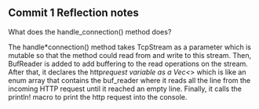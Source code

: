 <h2>Commit 1 Reflection notes</h2>
What does the handle_connection() method does?

The handle\*connection() method takes TcpStream as a parameter which is mutable so that the method could read from and write to this stream.
Then, BufReader is added to add buffering to the read operations on the stream.
After that, it declares the http*request variable as a Vec<*> which is like an enum array that contains the buf_reader where it reads all the line from the incoming HTTP request until it reached an empty line.
Finally, it calls the println! macro to print the http request into the console.
